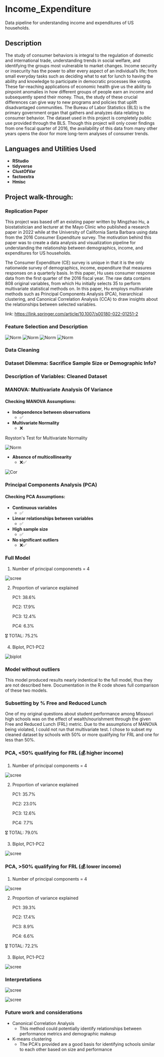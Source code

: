 # Income_Expenditure
Data pipeline for understanding income and expenditures of US households.

<h2>Description</h2>
The study of consumer behaviors is integral to the regulation of domestic and international trade, understanding trends in social welfare, and identifying the groups most vulnerable to market changes. Income security or insecurity has the power to alter every aspect of an individual’s life; from small everyday tasks such as deciding what to eat for lunch to having the ability and knowledge to participate in democratic processes like voting. These far-reaching applications of economic health give us the ability to pinpoint anomalies in how different groups of people earn an income and subsequently spend their money. Thus, the study of these crucial differences can give way to new programs and policies that uplift disadvantaged communities. The Bureau of Labor Statistics (BLS) is the primary government organ that gathers and analyzes data relating to consumer behavior. The dataset used in this project is completely public use provided through the BLS. Though this project will only cover findings from one fiscal quarter of 2016, the availability of this data from many other years opens the door for more long-term analyses of consumer trends.

<h2>Languages and Utilities Used</h2>

- <b>RStudio</b> 
- <b>tidyverse</b>
- <b>ClustOfVar</b>
- <b>factoextra</b>
- <b>Hmisc</b>


<h2>Project walk-through:</h2>

### Replication Paper
This project was based off an existing paper written by Mingzhao Hu, a biostatistician and lecturer at the Mayo Clinic who published a research paper in 2022 while at the University of California Santa Barbara using data from the 2016 Consumer Expenditure survey. The motivation behind this paper was to create a data analysis and visualization pipeline for understanding the relationship between demographics, income, and expenditures for US households. 

The Consumer Expenditure (CE) survey is unique in that it is the only nationwide survey of demographics, income, expenditure that measures responses on a quarterly basis. In this paper, Hu uses consumer response data from the first quarter of the 2016 fiscal year. The raw data contains 808 original variables, from which Hu initially selects 35 to perform multivariate statistical methods on. In this paper, Hu employs multivariate methods such as Principal Components Analysis (PCA), hierarchical clustering, and Canonical Correlation Analysis (CCA) to draw insights about the relationships between selected variables.

link: https://link.springer.com/article/10.1007/s00180-022-01251-2

### Feature Selection and Description
![Norm](/mvn_normality_roy.png?raw=true "Test")
![Norm](/mvn_normality_roy.png?raw=true "Test")
![Norm](/mvn_normality_roy.png?raw=true "Test")
![Norm](/mvn_normality_roy.png?raw=true "Test")


### Data Cleaning
   


### Dataset Dilemma: Sacrifice Sample Size or Demographic Info?



### Description of Variables: Cleaned Dataset



### MANOVA: Multivariate Analysis Of Variance


#### Checking MANOVA Assumptions:
- <b>Independence between observations</b>
  - ✅
- <b>Multivariate Normality</b>
   - ❌

Royston's Test for Multivariate Normality
     
![Norm](/mvn_normality_roy.png?raw=true "Test")


- <b>Absence of multicollinearity</b>
   - ❌✅

![Cor](/cor_heatmap_1.png?raw=true "Heatmap")




### Principal Components Analysis (PCA)

#### Checking PCA Assumptions:
- <b>Continuous variables</b>
   - ✅
- <b>Linear relationships between variables</b>
   - ✅
- <b>High sample size</b>
   - ✅
- <b>No significant outliers</b>
   - ❌✅

### Full Model

1. Number of principal componenets = 4

![scree](/scree_pca1.png?raw=true "PCA")

2. Proportion of variance explained

   PC1: 38.6%

   PC2: 17.9%

   PC3: 12.4%

   PC4: 6.3%

🎖 TOTAL: 75.2% 

4. Biplot, PC1-PC2

![biplot](/biplot_pca1.png?raw=true "PCA")

   

### Model without outliers

This model produced results nearly indentical to the full model, thus they are not described here. Documentation in the R code shows full comparison of these two models.

### Subsetting by % Free and Reduced Lunch

One of my original questions about student performance among Missouri high schools was on the effect of wealth/nourishment through the given Free and Reduced Lunch (FRL) metric. Due to the assumptions of MANOVA being violated, I could not run that multivariate test. I chose to subset my cleaned dataset by schools with 50% or more qualifying for FRL and one for less than 50%.

### PCA, <50% qualifying for FRL (💰 higher income)

1. Number of principal components = 4

![scree](/scree_low_FRL.png?raw=true "PCA")

2. Proportion of variance explained

   PC1: 35.7%

   PC2: 23.0%

   PC3: 12.6%

   PC4: 7.7%

🎖 TOTAL: 79.0% 

3. Biplot, PC1-PC2

![scree](/biplot_low_FRL.png?raw=true "PCA")


### PCA, >50% qualifying for FRL (💰 lower income)

1. Number of principal components = 4

![scree](/scree_high_FRL.png?raw=true "PCA")

2. Proportion of variance explained

   PC1: 39.3%

   PC2: 17.4%

   PC3: 8.9%

   PC4: 6.6%

🎖 TOTAL: 72.2% 

3. Biplot, PC1-PC2

![scree](/biplot_high_FRL.png?raw=true "PCA")



### Interpretations

![scree](/biplot_comparison.png?raw=true "PCA")

![scree](/pca_interpretations.png?raw=true "PCA")

### Future work and considerations

- Canonical Correlation Analysis
   - This method could potentially identify relationships between performance metrics and demographic makeup
- K-means clustering
   - The PCA's provided are a good basis for identifying schools similar to each other based on size and performance
